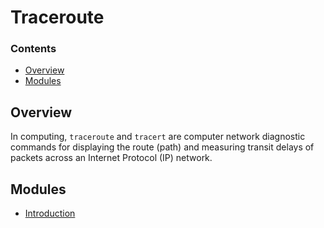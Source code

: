# Traceroute
<!--TOC_START-->
### Contents
- [Overview](#overview)
- [Modules](#modules)

<!--TOC_END-->
## Overview
In computing, `traceroute` and `tracert` are computer network diagnostic commands for displaying the route (path) and measuring transit delays of packets across an Internet Protocol (IP) network.
<!--MODULES_START-->
## Modules
- [Introduction](./modules/introduction)
<!--MODULES_END-->
